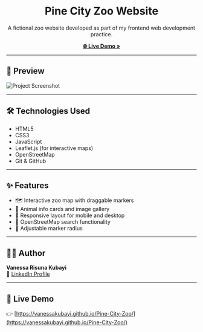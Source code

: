 <h1 align="center"> Pine City Zoo Website</h1>

<p align="center">
  A fictional zoo website developed as part of my frontend web development practice.
</p>

<p align="center">
  <a href="https://vanessakubayi.github.io/Pine-City-Zoo/"><strong>🌐 Live Demo »</strong></a>
</p>

---

## 📸 Preview

![Project Screenshot](images/screenshot.png)
<!-- Make sure you upload a screenshot to an 'images' folder and name it screenshot.png -->

---

## 🛠️ Technologies Used

- HTML5  
- CSS3  
- JavaScript  
- Leaflet.js (for interactive maps)  
- OpenStreetMap  
- Git & GitHub  

---

## ✨ Features

- 🗺️ Interactive zoo map with draggable markers  
- 🦁 Animal info cards and image gallery  
- 📱 Responsive layout for mobile and desktop  
- 🔎 OpenStreetMap search functionality  
- 📏 Adjustable marker radius  

---

## 👩‍💻 Author

**Vanessa Risuna Kubayi**  
🔗 [LinkedIn Profile](https://www.linkedin.com/in/vanessa-risuna-kubayi-2b3b73190/)  

---

## 🚀 Live Demo

👉 [https://vanessakubayi.github.io/Pine-City-Zoo/](https://vanessakubayi.github.io/Pine-City-Zoo/)
